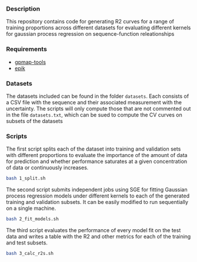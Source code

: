 ### Description

This repository contains code for generating R2 curves for a range of training proportions across different datasets for evaluating different kernels for gaussian process regression on sequence-function releationships


### Requirements

- [gpmap-tools](https://github.com/cmarti/gpmap-tools)
- [epik](https://github.com/cmarti/epik)

### Datasets

The datasets included can be found in the folder `datasets`. Each consists of a CSV file with the sequence and their associated measurement with the uncertainty. The scripts will only compute those that are not commented out in the file `datasets.txt`, which can be sued to compute the CV curves on subsets of the datasets

### Scripts

The first script splits each of the dataset into training and validation sets with different proportions to evaluate the importance of the amount of data for prediction and whether performance saturates at a given concentration of data or continuously increases. 

```bash
bash 1_split.sh
```

The second script submits independent jobs using SGE for fitting Gaussian process regression models under different kernels to each of the generated training and validation subsets. It can be easily modified to run sequentially on a single machine. 

```bash
bash 2_fit_models.sh
```

The third script evaluates the performance of every model fit on the test data and writes a table with the R2 and other metrics for each of the training and test subsets. 

```bash
bash 3_calc_r2s.sh
```

